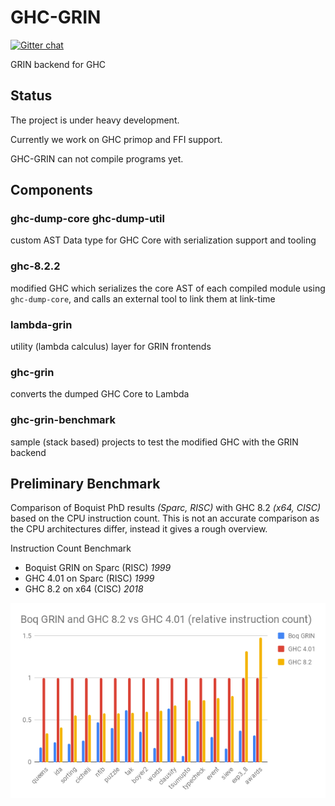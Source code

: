 # GHC-GRIN

[![Gitter chat](https://badges.gitter.im/grin-tech/grin.png)](https://gitter.im/Grin-Development/Lobby)


GRIN backend for GHC

## Status

The project is under heavy development.

Currently we work on GHC primop and FFI support.

GHC-GRIN can not compile programs yet. 

## Components

### ghc-dump-core ghc-dump-util
custom AST Data type for GHC Core with serialization support and tooling

### ghc-8.2.2
modified GHC which serializes the core AST of each compiled module using `ghc-dump-core`, and calls an external tool to link them at link-time

### lambda-grin
utility (lambda calculus) layer for GRIN frontends

### ghc-grin
converts the dumped GHC Core to Lambda

### ghc-grin-benchmark
sample (stack based) projects to test the modified GHC with the GRIN backend

## Preliminary Benchmark

Comparison of Boquist PhD results *(Sparc, RISC)* with GHC 8.2 *(x64, CISC)* based on the CPU instruction count.
This is not an accurate comparison as the CPU architectures differ, instead it gives a rough overview.

Instruction Count Benchmark
- Boquist GRIN on Sparc (RISC) *1999*
- GHC 4.01 on Sparc (RISC) *1999*
- GHC 8.2 on x64 (CISC) *2018*

![Instruction Count Benchmark](boq-grin-ghc-inst-count.png)
